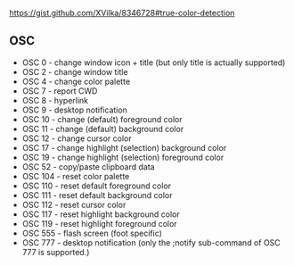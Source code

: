 


https://gist.github.com/XVilka/8346728#true-color-detection


## OSC

- OSC 0 - change window icon + title (but only title is actually supported)
- OSC 2 - change window title
- OSC 4 - change color palette
- OSC 7 - report CWD
- OSC 8 - hyperlink
- OSC 9 - desktop notification
- OSC 10 - change (default) foreground color
- OSC 11 - change (default) background color
- OSC 12 - change cursor color
- OSC 17 - change highlight (selection) background color
- OSC 19 - change highlight (selection) foreground color
- OSC 52 - copy/paste clipboard data
- OSC 104 - reset color palette
- OSC 110 - reset default foreground color
- OSC 111 - reset default background color
- OSC 112 - reset cursor color
- OSC 117 - reset highlight background color
- OSC 119 - reset highlight foreground color
- OSC 555 - flash screen (foot specific)
- OSC 777 - desktop notification (only the ;notify sub-command of OSC 777 is supported.)
